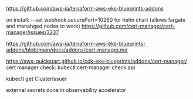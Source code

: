 https://github.com/aws-ia/terraform-aws-eks-blueprints-addons


on install: 
 --set webhook.securePort=10260 for helm chart (allows fargate and manahged nodes to work)
 https://github.com/cert-manager/cert-manager/issues/3237


https://github.com/aws-ia/terraform-aws-eks-blueprints-addons/blob/main/docs/addons/cert-manager.md

https://aws-quickstart.github.io/cdk-eks-blueprints/addons/cert-manager/
cert manager check:
kubectl cert-manager check api

kubectl get ClusterIssuer


external secrets done in observability accelerator
